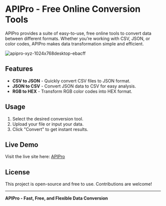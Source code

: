 # APIPro - Free Online Conversion Tools

APIPro provides a suite of easy-to-use, free online tools to convert data between different formats. Whether you’re working with CSV, JSON, or color codes, APIPro makes data transformation simple and efficient.

![apipro-xyz-1024x768desktop-ebacff](https://github.com/user-attachments/assets/9f906f13-f8cd-4455-97cd-4635c0f2c724)

## Features

- **CSV to JSON** - Quickly convert CSV files to JSON format.
- **JSON to CSV** - Convert JSON data to CSV for easy analysis.
- **RGB to HEX** - Transform RGB color codes into HEX format.

## Usage

1. Select the desired conversion tool.
2. Upload your file or input your data.
3. Click "Convert" to get instant results.

## Live Demo

Visit the live site here: [APIPro](https://www.apipro.xyz/)

## License

This project is open-source and free to use. Contributions are welcome!

---

**APIPro - Fast, Free, and Flexible Data Conversion**

